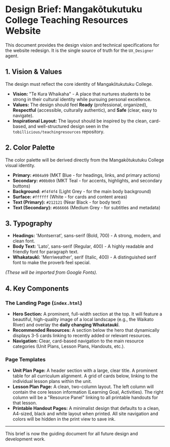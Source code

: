 # Design Brief: Mangakōtukutuku College Teaching Resources Website

This document provides the design vision and technical specifications for the website redesign. It is the single source of truth for the `UX_Designer` agent.

## 1. Vision & Values

The design must reflect the core identity of Mangakōtukutuku College.

*   **Vision:** "Te Kura Whaikaha" - A place that nurtures students to be strong in their cultural identity while pursuing personal excellence.
*   **Values:** The design should feel **Ready** (professional, organized), **Respectful** (accessible, culturally authentic), and **Safe** (clear, easy to navigate).
*   **Inspirational Layout:** The layout should be inspired by the clean, card-based, and well-structured design seen in the `tobillicious/teachingresources` repository.

## 2. Color Palette

The color palette will be derived directly from the Mangakōtukutuku College visual identity.

*   **Primary:** `#004a99` (MKT Blue - for headings, links, and primary actions)
*   **Secondary:** `#00b0b9` (MKT Teal - for accents, highlights, and secondary buttons)
*   **Background:** `#f4f4f4` (Light Grey - for the main body background)
*   **Surface:** `#ffffff` (White - for cards and content areas)
*   **Text (Primary):** `#212121` (Near Black - for body text)
*   **Text (Secondary):** `#666666` (Medium Grey - for subtitles and metadata)

## 3. Typography

*   **Headings:** 'Montserrat', sans-serif (Bold, 700) - A strong, modern, and clean font.
*   **Body Text:** 'Lato', sans-serif (Regular, 400) - A highly readable and friendly font for paragraph text.
*   **Whakataukī:** 'Merriweather', serif (Italic, 400) - A distinguished serif font to make the proverb feel special.

*(These will be imported from Google Fonts).*

## 4. Key Components

### The Landing Page (`index.html`)
*   **Hero Section:** A prominent, full-width section at the top. It will feature a beautiful, high-quality image of a local landscape (e.g., the Waikato River) and overlay the **daily changing Whakataukī**.
*   **Recommended Resources:** A section below the hero that dynamically displays 3-5 cards linking to recently added or relevant resources.
*   **Navigation:** Clear, card-based navigation to the main resource categories (Unit Plans, Lesson Plans, Handouts, etc.).

### Page Templates
*   **Unit Plan Page:** A header section with a large, clear title. A prominent table for all curriculum alignment. A grid of cards below, linking to the individual lesson plans within the unit.
*   **Lesson Plan Page:** A clean, two-column layout. The left column will contain the core lesson information (Learning Goal, Activities). The right column will be a "Resource Panel" linking to all printable handouts for that lesson.
*   **Printable Handout Pages:** A minimalist design that defaults to a clean, A4-sized, black and white layout when printed. All site navigation and colors will be hidden in the print view to save ink.

---
This brief is now the guiding document for all future design and development work.
